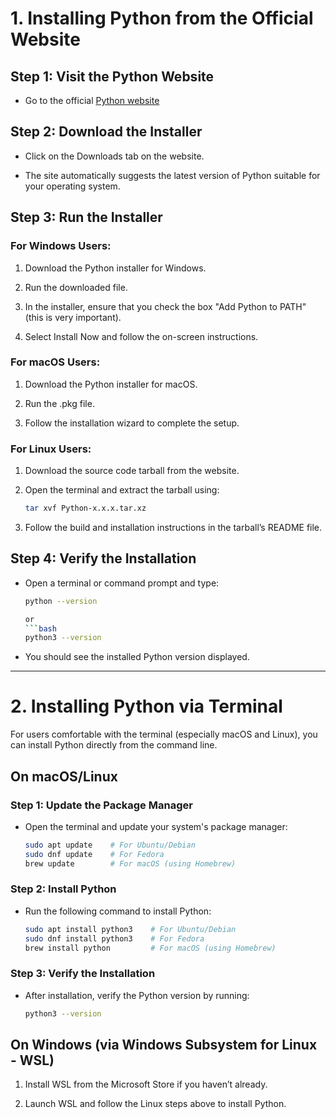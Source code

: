 # 1. Installing Python from the Official Website

## Step 1: Visit the Python Website

-   Go to the official [Python website](https://www.python.org.)

## Step 2: Download the Installer

-   Click on the Downloads tab on the website.

-   The site automatically suggests the latest version of Python suitable for your operating system.

## Step 3: Run the Installer

### For Windows Users:

1.  Download the Python installer for Windows.

2.  Run the downloaded file.

3.  In the installer, ensure that you check the box "Add Python to PATH" (this is very important).

4.  Select Install Now and follow the on-screen instructions.

### For macOS Users:

1.  Download the Python installer for macOS.

2.  Run the .pkg file.

3.  Follow the installation wizard to complete the setup.

### For Linux Users:

1.  Download the source code tarball from the website.

2.  Open the terminal and extract the tarball using:
    ```bash
    tar xvf Python-x.x.x.tar.xz

3.  Follow the build and installation instructions in the tarball’s README file.

## Step 4: Verify the Installation

-   Open a terminal or command prompt and type:
    ```bash
    python --version

    or
    ```bash
    python3 --version

-   You should see the installed Python version displayed.

---

# 2. Installing Python via Terminal

For users comfortable with the terminal (especially macOS and Linux), you can install Python directly from the command line.

## On macOS/Linux

### Step 1: Update the Package Manager

-   Open the terminal and update your system's package manager:
    ```bash
    sudo apt update    # For Ubuntu/Debian
    sudo dnf update    # For Fedora
    brew update        # For macOS (using Homebrew)

### Step 2: Install Python

-   Run the following command to install Python:
    ```bash
    sudo apt install python3    # For Ubuntu/Debian
    sudo dnf install python3    # For Fedora
    brew install python         # For macOS (using Homebrew)

### Step 3: Verify the Installation

-   After installation, verify the Python version by running:
    ```bash
    python3 --version

## On Windows (via Windows Subsystem for Linux - WSL)

1.  Install WSL from the Microsoft Store if you haven’t already.

2.  Launch WSL and follow the Linux steps above to install Python.